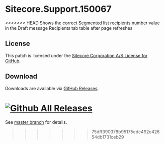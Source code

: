 # Sitecore.Support.150067
<<<<<<< HEAD
Shows the correct Segmented list recipients number value in the Draft message Recipients tab table after page refreshes

## License  
This patch is licensed under the [Sitecore Corporation A/S License for GitHub](https://github.com/sitecoresupport/Sitecore.Support.150067/blob/master/LICENSE).  

## Download  
Downloads are available via [GitHub Releases](https://github.com/sitecoresupport/Sitecore.Support.150067/releases).  

[![Github All Releases](https://img.shields.io/github/downloads/SitecoreSupport/Sitecore.Support.150067/total.svg)](https://github.com/SitecoreSupport/Sitecore.Support.150067/releases)
=======

See [master branch](https://github.com/sitecoresupport/Sitecore.Support.150067) for details.
>>>>>>> 75dff390378b95175edc492e42654db1731ceb29
